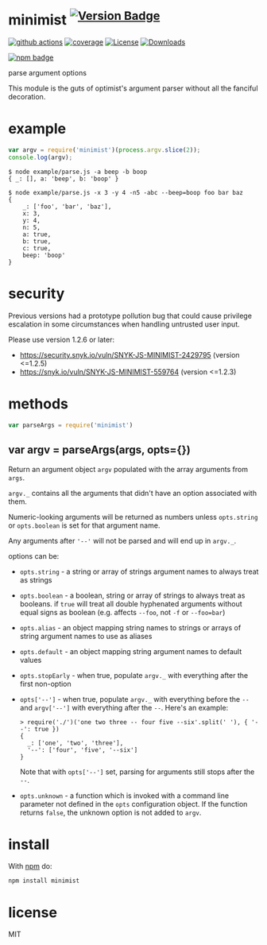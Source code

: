 # minimist <sup>[![Version Badge][npm-version-svg]][package-url]</sup>

[![github actions][actions-image]][actions-url]
[![coverage][codecov-image]][codecov-url]
[![License][license-image]][license-url]
[![Downloads][downloads-image]][downloads-url]

[![npm badge][npm-badge-png]][package-url]

parse argument options

This module is the guts of optimist's argument parser without all the fanciful decoration.

# example

``` js
var argv = require('minimist')(process.argv.slice(2));
console.log(argv);
```

```
$ node example/parse.js -a beep -b boop
{ _: [], a: 'beep', b: 'boop' }
```

```
$ node example/parse.js -x 3 -y 4 -n5 -abc --beep=boop foo bar baz
{
	_: ['foo', 'bar', 'baz'],
	x: 3,
	y: 4,
	n: 5,
	a: true,
	b: true,
	c: true,
	beep: 'boop'
}
```

# security

Previous versions had a prototype pollution bug that could cause privilege escalation in some circumstances when
handling untrusted user input.

Please use version 1.2.6 or later:

* https://security.snyk.io/vuln/SNYK-JS-MINIMIST-2429795 (version <=1.2.5)
* https://snyk.io/vuln/SNYK-JS-MINIMIST-559764 (version <=1.2.3)

# methods

``` js
var parseArgs = require('minimist')
```

## var argv = parseArgs(args, opts={})

Return an argument object `argv` populated with the array arguments from `args`.

`argv._` contains all the arguments that didn't have an option associated with them.

Numeric-looking arguments will be returned as numbers unless `opts.string` or
`opts.boolean` is set for that argument name.

Any arguments after `'--'` will not be parsed and will end up in `argv._`.

options can be:

* `opts.string` - a string or array of strings argument names to always treat as strings
* `opts.boolean` - a boolean, string or array of strings to always treat as booleans. if `true` will treat all double
  hyphenated arguments without equal signs as boolean (e.g. affects `--foo`, not `-f` or `--foo=bar`)
* `opts.alias` - an object mapping string names to strings or arrays of string argument names to use as aliases
* `opts.default` - an object mapping string argument names to default values
* `opts.stopEarly` - when true, populate `argv._` with everything after the first non-option
* `opts['--']` - when true, populate `argv._` with everything before the `--`
  and `argv['--']` with everything after the `--`. Here's an example:

  ```
  > require('./')('one two three -- four five --six'.split(' '), { '--': true })
  {
    _: ['one', 'two', 'three'],
    '--': ['four', 'five', '--six']
  }
  ```

  Note that with `opts['--']` set, parsing for arguments still stops after the
  `--`.

* `opts.unknown` - a function which is invoked with a command line parameter not defined in the `opts` configuration
  object. If the function returns `false`, the unknown option is not added to `argv`.

# install

With [npm](https://npmjs.org) do:

```
npm install minimist
```

# license

MIT

[package-url]: https://npmjs.org/package/minimist

[npm-version-svg]: https://versionbadg.es/minimistjs/minimist.svg

[npm-badge-png]: https://nodei.co/npm/minimist.png?downloads=true&stars=true

[license-image]: https://img.shields.io/npm/l/minimist.svg

[license-url]: LICENSE

[downloads-image]: https://img.shields.io/npm/dm/minimist.svg

[downloads-url]: https://npm-stat.com/charts.html?package=minimist

[codecov-image]: https://codecov.io/gh/minimistjs/minimist/branch/main/graphs/badge.svg

[codecov-url]: https://app.codecov.io/gh/minimistjs/minimist/

[actions-image]: https://img.shields.io/endpoint?url=https://github-actions-badge-u3jn4tfpocch.runkit.sh/minimistjs/minimist

[actions-url]: https://github.com/minimistjs/minimist/actions
